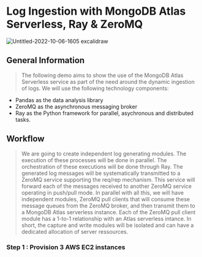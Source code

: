 # Log Ingestion with MongoDB Atlas Serverless, Ray & ZeroMQ




![Untitled-2022-10-06-1605 excalidraw](https://user-images.githubusercontent.com/84564830/213499031-7bd8937c-1594-4df1-80c3-47c3e4c12dcf.png)


## General Information
> The following demo aims to show the use of the MongoDB Atlas Serverless service as part of the need around the dynamic ingestion of logs.
> We will use the following technology components: 
* Pandas as the data analysis library
* ZeroMQ as the asynchronous messaging broker
* Ray as the Python framework for parallel, asychronous and distributed tasks.


## Workflow
> We are going to create independent log generating modules. The execution of these processes will be done in parallel. 
> The orchestration of these executions will be done through Ray. 
> The generated log messages will be systematically transmitted to a ZeroMQ service supporting the req/rep mechanism.
> This service will forward each of the messages received to another ZeroMQ service operating in push/pull mode.
> In parallel with all this, we will have independent modules, ZeroMQ pull clients that will consume these message queues from the ZeroMQ broker, and then transmit them to a MongoDB Atlas serverless instance.
> Each of the ZeroMQ pull client module has a 1-to-1 relationship with an Atlas serverless intance.
> In short, the capture and write modules will be isolated and can have a dedicated allocation of server ressources.

### Step 1 : Provision 3 AWS EC2 instances
